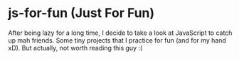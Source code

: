 # js-for-fun (Just For Fun)

After being lazy for a long time, I decide to take a look at JavaScript to catch up mah friends. Some tiny projects that I practice for fun (and for my hand xD). But actually, not worth reading this guy :(
